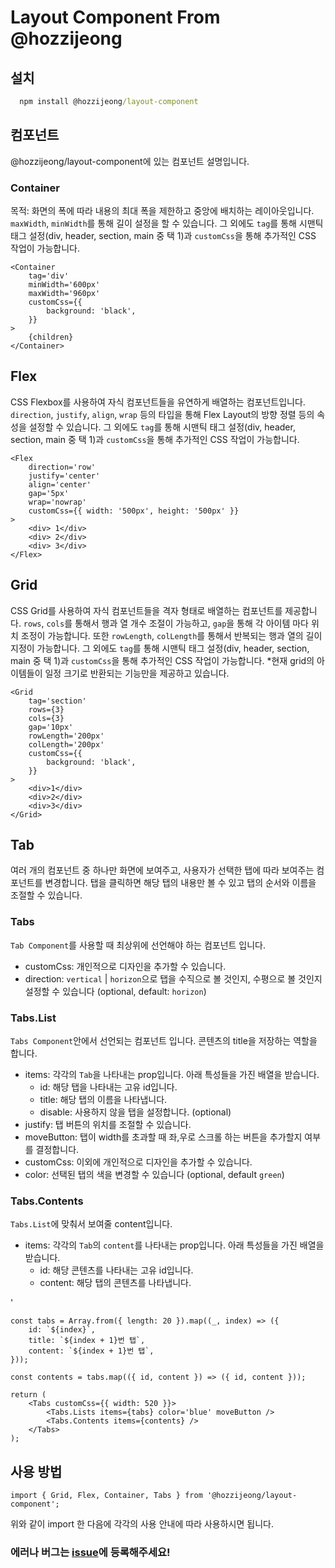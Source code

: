 # Layout Component From @hozzijeong

## 설치

```cmd
  npm install @hozzijeong/layout-component
```

## 컴포넌트

@hozzijeong/layout-component에 있는 컴포넌트 설명입니다.

### Container

목적: 화면의 폭에 따라 내용의 최대 폭을 제한하고 중앙에 배치하는 레이아웃입니다. `maxWidth`, `minWidth`를 통해 길이 설정을 할 수 있습니다.
그 외에도 `tag`를 통해 시맨틱 태그 설정(div, header, section, main 중 택 1)과 `customCss`을 통해 추가적인 CSS 작업이 가능합니다.

```tsx
<Container
	tag='div'
	minWidth='600px'
	maxWidth='960px'
	customCss={{
		background: 'black',
	}}
>
	{children}
</Container>
```

## Flex

CSS Flexbox를 사용하여 자식 컴포넌트들을 유연하게 배열하는 컴포넌트입니다. `direction`, `justify`, `align`, `wrap` 등의 타입을 통해 Flex Layout의 방향 정렬 등의 속성을 설정할 수 있습니다.
그 외에도 `tag`를 통해 시맨틱 태그 설정(div, header, section, main 중 택 1)과 `customCss`을 통해 추가적인 CSS 작업이 가능합니다.

```tsx
<Flex
	direction='row'
	justify='center'
	align='center'
	gap='5px'
	wrap='nowrap'
	customCss={{ width: '500px', height: '500px' }}
>
	<div> 1</div>
	<div> 2</div>
	<div> 3</div>
</Flex>
```

## Grid

CSS Grid를 사용하여 자식 컴포넌트들을 격자 형태로 배열하는 컴포넌트를 제공합니다. `rows`, `cols`를 통해서 행과 열 개수 조절이 가능하고, `gap`을 통해 각 아이템 마다 위치 조정이 가능합니다.
또한 `rowLength`, `colLength`를 통해서 반복되는 행과 열의 길이 지정이 가능합니다.
그 외에도 `tag`를 통해 시맨틱 태그 설정(div, header, section, main 중 택 1)과 `customCss`을 통해 추가적인 CSS 작업이 가능합니다. \*현재 grid의 아이템들이 일정 크기로 반환되는 기능만을 제공하고 있습니다.

```tsx
<Grid
	tag='section'
	rows={3}
	cols={3}
	gap='10px'
	rowLength='200px'
	colLength='200px'
	customCss={{
		background: 'black',
	}}
>
	<div>1</div>
	<div>2</div>
	<div>3</div>
</Grid>
```

## Tab

여러 개의 컴포넌트 중 하나만 화면에 보여주고, 사용자가 선택한 탭에 따라 보여주는 컴포넌트를 변경합니다. 탭을 클릭하면 해당 탭의 내용만 볼 수 있고 탭의 순서와 이름을 조절할 수 있습니다.

### Tabs

`Tab Component`를 사용할 때 최상위에 선언해야 하는 컴포넌트 입니다.

- customCss: 개인적으로 디자인을 추가할 수 있습니다.
- direction: `vertical` | `horizon`으로 탭을 수직으로 볼 것인지, 수평으로 볼 것인지 설정할 수 있습니다 (optional, default: `horizon`)

### Tabs.List

`Tabs Component`안에서 선언되는 컴포넌트 입니다. 콘텐츠의 title을 저장하는 역할을 합니다.

- items: 각각의 `Tab`을 나타내는 prop입니다. 아래 특성들을 가진 배열을 받습니다.
  - id: 해당 탭을 나타내는 고유 id입니다.
  - title: 해당 탭의 이름을 나타냅니다.
  - disable: 사용하지 않을 탭을 설정합니다. (optional)
- justify: 탭 버튼의 위치를 조절할 수 있습니다.
- moveButton: 탭이 width를 초과할 때 좌,우로 스크롤 하는 버튼을 추가할지 여부를 결정합니다.
- customCss: 이외에 개인적으로 디자인을 추가할 수 있습니다.
- color: 선택된 탭의 색을 변경할 수 있습니다 (optional, default `green`)

### Tabs.Contents

`Tabs.List`에 맞춰서 보여줄 content입니다.

- items: 각각의 `Tab`의 `content`를 나타내는 prop입니다. 아래 특성들을 가진 배열을 받습니다.
  - id: 해당 콘텐츠를 나타내는 고유 id입니다.
  - content: 해당 탭의 콘텐츠를 나타냅니다.

'

```tsx
const tabs = Array.from({ length: 20 }).map((_, index) => ({
	id: `${index}`,
	title: `${index + 1}번 탭`,
	content: `${index + 1}번 탭`,
}));

const contents = tabs.map(({ id, content }) => ({ id, content }));

return (
	<Tabs customCss={{ width: 520 }}>
		<Tabs.Lists items={tabs} color='blue' moveButton />
		<Tabs.Contents items={contents} />
	</Tabs>
);
```

## 사용 방법

```tsx
import { Grid, Flex, Container, Tabs } from '@hozzijeong/layout-component';
```

위와 같이 import 한 다음에 각각의 사용 안내에 따라 사용하시면 됩니다.

### 에러나 버그는 [issue](https://github.com/hozzijeong/layout-component/issues)에 등록해주세요!
